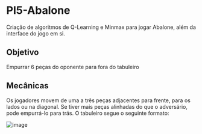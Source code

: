 # PI5-Abalone

Criação de algoritmos de Q-Learning e Minmax para jogar Abalone, além da interface do jogo em si.

## Objetivo

Empurrar 6 peças do oponente para fora do tabuleiro

## Mecânicas

Os jogadores movem de uma a três peças adjacentes para frente, para os lados ou na diagonal. 
Se tiver mais peças alinhadas do que o adversário, pode empurrá-lo para trás. O tabuleiro 
segue o seguinte formato:

![image](https://github.com/user-attachments/assets/f6673cac-0838-49db-9b5e-43b02fea659d)

